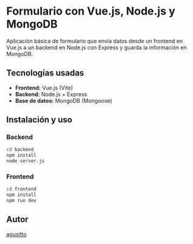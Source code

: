 # Formulario con Vue.js, Node.js y MongoDB

Aplicación básica de formulario que envía datos desde un frontend en Vue.js a un backend en Node.js con Express y guarda la información en MongoDB.

## Tecnologías usadas
- **Frontend:** Vue.js (Vite)
- **Backend:** Node.js + Express
- **Base de datos:** MongoDB (Mongoose)

## Instalación y uso

### Backend
```bash
cd backend
npm install
node server.js
```

### Frontend
```bash
cd frontend
npm install
npm run dev
```



## Autor
[agusitto](https://github.com/agusitto)
